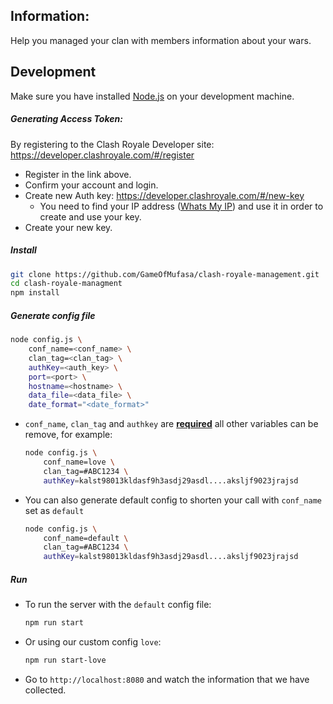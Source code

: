 ## Information:
Help you managed your clan with members information about your wars.

## Development
Make sure you have installed [Node.js](https://nodejs.org/en/download/) on your development machine.

##### Generating Access Token:
By registering to the Clash Royale Developer site: https://developer.clashroyale.com/#/register
* Register in the link above.
* Confirm your account and login.
* Create new Auth key: https://developer.clashroyale.com/#/new-key
    * You need to find your IP address ([Whats My IP](http://www.whatsmyip.org/)) and use it in order to create and use your key.
* Create your new key.


##### Install
```bash 
git clone https://github.com/GameOfMufasa/clash-royale-management.git
cd clash-royale-managment
npm install
```

##### Generate config file
```bash 
node config.js \
    conf_name=<conf_name> \
    clan_tag=<clan_tag> \ 
    authKey=<auth_key> \
    port=<port> \
    hostname=<hostname> \
    data_file=<data_file> \
    date_format="<date_format>"
```
* `conf_name`, `clan_tag` and `authkey` are <u><b>required</b></u>
all other variables can be remove, for example:
    ```bash 
    node config.js \
        conf_name=love \
        clan_tag=#ABC1234 \ 
        authKey=kalst98013kldasf9h3asdj29asdl....aksljf9023jrajsd
    ```
* You can also generate default config to shorten your call with `conf_name` set as `default`
    ```bash 
    node config.js \
        conf_name=default \
        clan_tag=#ABC1234 \ 
        authKey=kalst98013kldasf9h3asdj29asdl....aksljf9023jrajsd
    ```


##### Run
* To run the server with the `default` config file:
    ```bash 
    npm run start
    ```
* Or using our custom config `love`:
    ```bash 
    npm run start-love
    ```
    
* Go to ```http://localhost:8080``` and watch the information that we have collected.
